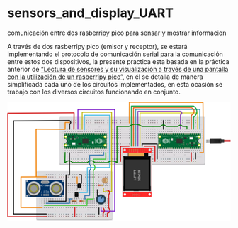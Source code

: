 # sensors_and_display_UART
comunicación entre dos rasberripy pico para sensar y mostrar informacion

A través de dos rasberripy pico (emisor y receptor), se estará implementando el protocolo de comunicación serial para la comunicación entre estos dos dispositivos, la presente practica esta basada en la práctica anterior de [“Lectura de sensores y su visualización a través de una pantalla
con la utilización de un rasberripy pico”](https://github.com/EulisesBrazon/sensors_and_display), en él se detalla de manera simplificada cada uno de los circuitos implementados, en esta ocasión se trabajo con los diversos circuitos funcionando en conjunto.

![circuito](https://github.com/EulisesBrazon/sensors_and_display_UART/blob/main/circuito.png)
